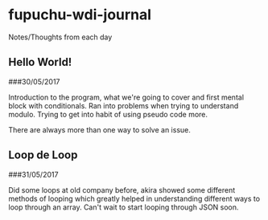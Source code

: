 # fupuchu-wdi-journal
Notes/Thoughts from each day

## Hello World!

###30/05/2017

Introduction to the program, what we're going to cover and first mental block with conditionals. Ran into problems when trying to understand modulo. Trying to get into habit of using pseudo code more.

There are always more than one way to solve an issue.


## Loop de Loop

###31/05/2017

Did some loops at old company before, akira showed some different methods of looping which greatly helped in understanding different ways to loop through an array. Can't wait to start looping through JSON soon.
